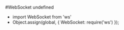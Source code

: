 #WebSocket undefined
* import WebSocket from 'ws'
* Object.assign(global, { WebSocket: require('ws') });
